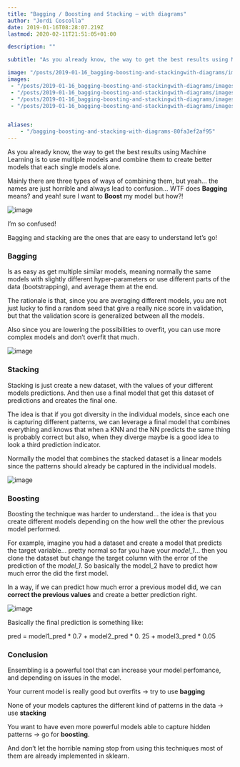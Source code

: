 ```yaml
---
title: "Bagging / Boosting and Stacking — with diagrams"
author: "Jordi Coscolla"
date: 2019-01-16T08:28:07.219Z
lastmod: 2020-02-11T21:51:05+01:00

description: ""

subtitle: "As you already know, the way to get the best results using Machine Learning is to use multiple models and combine them to create better…"

image: "/posts/2019-01-16_bagging-boosting-and-stackingwith-diagrams/images/1.jpeg" 
images:
 - "/posts/2019-01-16_bagging-boosting-and-stackingwith-diagrams/images/1.jpeg" 
 - "/posts/2019-01-16_bagging-boosting-and-stackingwith-diagrams/images/2.png" 
 - "/posts/2019-01-16_bagging-boosting-and-stackingwith-diagrams/images/3.png" 
 - "/posts/2019-01-16_bagging-boosting-and-stackingwith-diagrams/images/4.png" 


aliases:
    - "/bagging-boosting-and-stacking-with-diagrams-80fa3ef2af95"
---
```


As you already know, the way to get the best results using Machine Learning is to use multiple models and combine them to create better models that each single models alone.

Mainly there are three types of ways of combining them, but yeah… the names are just horrible and always lead to confusion… WTF does **Bagging** means? and yeah! sure I want to **Boost** my model but how?!




![image](/posts/2019-01-16_bagging-boosting-and-stackingwith-diagrams/images/1.jpeg)

I’m so confused!



Bagging and stacking are the ones that are easy to understand let’s go!

### Bagging

Is as easy as get multiple similar models, meaning normally the same models with slightly different hyper-parameters or use different parts of the data (bootstrapping), and average them at the end.

The rationale is that, since you are averaging different models, you are not just lucky to find a random seed that give a really nice score in validation, but that the validation score is generalized between all the models.

Also since you are lowering the possibilities to overfit, you can use more complex models and don’t overfit that much.



![image](/posts/2019-01-16_bagging-boosting-and-stackingwith-diagrams/images/2.png)

### Stacking

Stacking is just create a new dataset, with the values of your different models predictions. And then use a final model that get this dataset of predictions and creates the final one.

The idea is that if you got diversity in the individual models, since each one is capturing different patterns, we can leverage a final model that combines everything and knows that when a KNN and the NN predicts the same thing is probably correct but also, when they diverge maybe is a good idea to look a third prediction indicator.

Normally the model that combines the stacked dataset is a linear models since the patterns should already be captured in the individual models.



![image](/posts/2019-01-16_bagging-boosting-and-stackingwith-diagrams/images/3.png)

### **Boosting**

Boosting the technique was harder to understand… the idea is that you create different models depending on the how well the other the previous model performed.

For example, imagine you had a dataset and create a model that predicts the target variable… pretty normal so far you have your _model_1_… then you clone the dataset but change the target column with the error of the prediction of the _model_1_. So basically the model_2 have to predict how much error the did the first model.

In a way, if we can predict how much error a previous model did, we can **correct the previous values** and create a better prediction right.



![image](/posts/2019-01-16_bagging-boosting-and-stackingwith-diagrams/images/4.png)

Basically the final prediction is something like:

pred = model1_pred * 0.7 + model2_pred * 0. 25 + model3_pred * 0.05

### **Conclusion**

Ensembling is a powerful tool that can increase your model perfomance, and depending on issues in the model.

Your current model is really good but overfits → try to use **bagging**

None of your models captures the different kind of patterns in the data → use **stacking**

You want to have even more powerful models able to capture hidden patterns → go for **boosting**.

And don’t let the horrible naming stop from using this techniques most of them are already implemented in sklearn.
